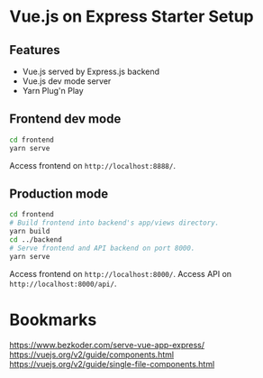 
# Vue.js on Express Starter Setup

## Features
- Vue.js served by Express.js backend
- Vue.js dev mode server
- Yarn Plug'n Play

## Frontend dev mode

```bash
cd frontend
yarn serve
```

Access frontend on `http://localhost:8888/`.

## Production mode

```bash
cd frontend
# Build frontend into backend's app/views directory.
yarn build
cd ../backend
# Serve frontend and API backend on port 8000.
yarn serve
```

Access frontend on `http://localhost:8000/`.
Access API on `http://localhost:8000/api/`.

# Bookmarks

https://www.bezkoder.com/serve-vue-app-express/
https://vuejs.org/v2/guide/components.html
https://vuejs.org/v2/guide/single-file-components.html
